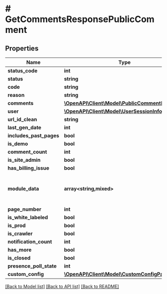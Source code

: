 # # GetCommentsResponsePublicComment

## Properties

Name | Type | Description | Notes
------------ | ------------- | ------------- | -------------
**status_code** | **int** |  | [optional]
**status** | **string** |  |
**code** | **string** |  | [optional]
**reason** | **string** |  | [optional]
**comments** | [**\OpenAPI\Client\Model\PublicComment[]**](PublicComment.md) |  |
**user** | [**\OpenAPI\Client\Model\UserSessionInfo**](UserSessionInfo.md) |  |
**url_id_clean** | **string** |  | [optional]
**last_gen_date** | **int** |  | [optional]
**includes_past_pages** | **bool** |  | [optional]
**is_demo** | **bool** |  | [optional]
**comment_count** | **int** |  | [optional]
**is_site_admin** | **bool** |  | [optional]
**has_billing_issue** | **bool** |  | [optional]
**module_data** | **array<string,mixed>** | Construct a type with a set of properties K of type T | [optional]
**page_number** | **int** |  |
**is_white_labeled** | **bool** |  | [optional]
**is_prod** | **bool** |  | [optional]
**is_crawler** | **bool** |  | [optional]
**notification_count** | **int** |  | [optional]
**has_more** | **bool** |  | [optional]
**is_closed** | **bool** |  | [optional]
**presence_poll_state** | **int** |  | [optional]
**custom_config** | [**\OpenAPI\Client\Model\CustomConfigParameters**](CustomConfigParameters.md) |  | [optional]

[[Back to Model list]](../../README.md#models) [[Back to API list]](../../README.md#endpoints) [[Back to README]](../../README.md)
